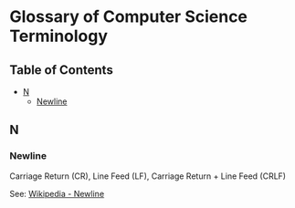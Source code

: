 # Glossary of Computer Science Terminology

## Table of Contents

- [N](#n)
    - [Newline](#newline)

## N

### Newline

Carriage Return (CR), Line Feed (LF), Carriage Return + Line Feed (CRLF)

See: [Wikipedia - Newline](https://en.wikipedia.org/wiki/Newline)
